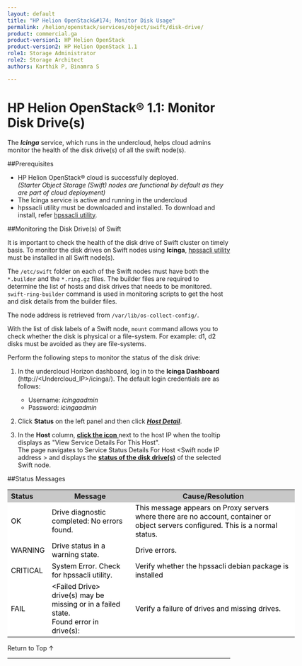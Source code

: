```yaml
---
layout: default
title: "HP Helion OpenStack&#174; Monitor Disk Usage"
permalink: /helion/openstack/services/object/swift/disk-drive/
product: commercial.ga
product-version1: HP Helion OpenStack
product-version2: HP Helion OpenStack 1.1
role1: Storage Administrator
role2: Storage Architect
authors: Karthik P, Binamra S

---
```

<!--UNDER REVISION-->

<script>

function PageRefresh {
onLoad="window.refresh"
}

PageRefresh();

</script>

<!--
<p style="font-size: small;"> <a href="/helion/openstack/services/object/overview/">&#9664; PREV</a> | <a href="/helion/openstack/services/overview/">&#9650; UP</a> | <a href=" /helion/openstack/services/swift/deployment/"> NEXT &#9654</a> </p>-->


# HP Helion OpenStack&#174; 1.1: Monitor Disk Drive(s) 

The ***Icinga*** service, which runs in the undercloud, helps cloud admins monitor the health of the disk drive(s) of all the swift node(s).


##Prerequisites

* HP Helion OpenStack&#174; cloud is successfully deployed. <br> *(Starter Object Storage (Swift) nodes are functional by default as they are part of cloud deployment)*
* The Icinga service is active and running in the undercloud
* hpssacli utility must be downloaded and installed. To download and install, refer [hpssacli utility](/helion/openstack/services/swift/diagnosis-disk-health/hpssacli/).


##Monitoring the Disk Drive(s) of Swift

It is important to check the health of the disk drive of Swift cluster on timely basis. To monitor the disk drives on Swift nodes using **Icinga**, [hpssacli utility](/helion/openstack/services/swift/diagnosis-disk-health/hpssacli/) must be installed in all Swift node(s).

The `/etc/swift` folder on each of the Swift nodes must have both the `*.builder` and the 
`*.ring.gz` files. The builder files are required to determine the list of hosts and disk drives that needs to be monitored. `swift-ring-builder` command is used in monitoring scripts to get the host and disk details from the builder files. 

The node address is retrieved from `/var/lib/os-collect-config/`. 

With the list of disk labels of a Swift node, `mount` command allows you to check whether the disk is physical or a file-system. For example: d1, d2 disks must be avoided as they are file-systems.

Perform the following steps to monitor the status of the disk drive:

1. In the undercloud Horizon dashboard, log in to the **Icinga Dashboard** (http://&lt;Undercloud_IP&gt;/icinga/). The default login credentials are as follows:
		
    * Username: *icingaadmin*
	* Password: *icingaadmin* 

2. Click **Status** on the left panel and then click 
<a href="javascript:window.open('/content/documentation/media/icinga_host-details.png','_blank','toolbar=no,menubar=no,resizable=yes,scrollbars=yes')"><b><i>Host Detail</i></b><!---(opens in a new window)----></a>.

3. In the **Host** column, <a href="javascript:window.open('/content/documentation/media/swift_icinga_view-details.png','_blank','toolbar=no,menubar=no,resizable=yes,scrollbars=yes')"><b>click the icon</b><!--- (opens in a new window)---> </a> next to the host IP when the tooltip displays as "View Service Details For This Host". <br>
The page navigates to Service Status Details For Host &lt;Swift node IP address &gt; and displays the <a href="javascript:window.open('/content/documentation/media/swift_icinga-disk-monitoring.png','_blank','toolbar=no,menubar=no,resizable=yes,scrollbars=yes')"><b>status of the disk drive(s)</b><!--- (opens in a new window)---></a> of the selected Swift node.


##Status Messages

<table style="text-align: left; vertical-align: top; width:650px;">
<tr style="background-color: #C8C8C8;">
	<th>Status</th>
	<th><center>Message</center></th>
    <th><center>Cause/Resolution</center></th>
</tr>
<tr style="background-color: white; color: black;">
	<td>OK</td>
	<td>Drive diagnostic completed: No errors found.</td>
    <td> This message appears on Proxy servers where there are no account, container or object servers configured. This is a normal status.</td>
</tr>
<tr style="background-color: white; color: black;">
	<td>WARNING </td>
	<td>Drive status in a warning state. </td>
    <td>Drive errors.</td>
</tr>
<tr style="background-color: white; color: black;">
	<td>CRITICAL </td>
	<td>System Error. Check for hpssacli utility. </td>
    <td>Verify whether the hpssacli debian package is installed</td></tr>
<tr style="background-color: white; color: black;">
	<td>FAIL </td>
	<td>&lt;Failed Drive&gt; drive(s)  may be missing or in a failed state. <br>                         Found error in drive(s): <drive slot and location> </td>
    <td>Verify a failure of drives and missing drives.</td>
</table>

<a href="#top" style="padding:14px 0px 14px 0px; text-decoration: none;"> Return to Top &#8593; </a>

----

 



